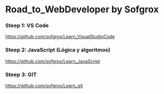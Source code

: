 # Road_to_WebDeveloper by Sofgrox


### Steep 1: VS Code
https://github.com/sofgrox/Learn_VisualStudioCode

### Steep 2: JavaScript (Lógica y algoritmos)
https://github.com/sofgrox/Learn_JavaScript

### Steep 3: GIT
https://github.com/sofgrox/Learn_git
